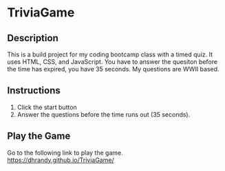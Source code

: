 # TriviaGame

## Description

This is a build project for my coding bootcamp class with a timed quiz. It uses HTML, CSS, and JavaScript. You have to answer the quesiton before the time has expired, you have 35 seconds.  My questions are WWII based.

## Instructions

1. Click the start button
2. Answer the questions before the time runs out (35 seconds).


## Play the Game
Go to the following link to play the game.
https://dhrandy.github.io/TriviaGame/
